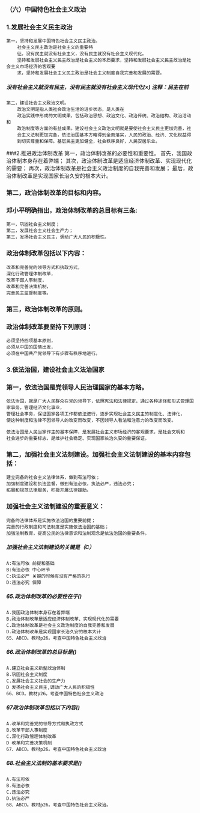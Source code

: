 ### （六）中国特色社会主义政治
### 1.发展社会主义民主政治
    第一，坚持和发展中国特色社会主义民主政治。
        社会主义民主政治是社会主义的重要特
        征。没有民主就没有社会主义，没有民主就没有社会主义现代化。
        坚持和发展社会主义民主政治是社会主义的本质要求，坚持和发展社会主义民主政治是社会主义市场经济的客观要
        求，坚持和发展社会主义民主政治是社会主义制度自我完善和发展的需要。

##### 没有社会主义就没有民主，没有民主就没有社会主义现代化(×) 注释：民主在前

    第二，建设社会主义政治文明。
        政治文明是指人类社会政治生活的进步状态，是人类在
        政治实践中形成的文明成果，包括政治思想、政治文化、政治传统、政治结构、政治活动和
        政治制度等方面的有益成果。建设社会主义政治文明就是要使社会主义民主更加完善，社
        会主义法制更加完备，依法治国基本方略得到全面落实，人民的政治、经济、文化权益得
        到切实尊重和保障。基层民主更加健全，社会秩序良好，人民安居乐业。
        
###2.推进政治体制改革
    第一，政治体制改革的必要性和重要性。
        首先，我国政治体制本身存在着弊端；
        其次，政治体制改革是适应经济体制改革、实现现代化的需要；
        再次，政治体制改革是社会主义政治制度的自我完善和发展；
        最后，政治体制改革是实现国家长治久安的根本大计。

### 第二，政治体制改革的目标和内容。
### 邓小平明确指出，政治体制改革的总目标有三条:
    第一，巩固社会主义制度；
    第二，发展社会主义社会生产力；
    第三，发扬社会主义民主，调动广大人民的积极性。
    
### 政治体制改革包括以下内容：
    改革和完善党的领导方式和执政方式，
    深化行政管理体制改革，
    改革干部人事制度，
    改革和完善决策机制，
    完善民主监督制度等。

### 第三，政治体制改革的原则。
### 政治体制改革要坚持下列原则：
    必须坚持四项基本原则，
    必须从中国的国情出发，
    必须在中国共产党领导下有步骤有秩序地进行。

### 3.依法治国，建设社会主义法治国家
### 第一，依法治国是党领导人民治理国家的基本方略。
    依法治国，就是广大人民群众在党的领导下，依照宪法和法律规定，通过各种途径和形式管理国家事务，管理经济文化事业，
    管理社会事务，保证国家各项工作都依法进行，逐步实现社会主义民主的制度化、法律化，
    使这种制度和法律不因领导人的改变而改变，不因领导人看法和注意力的改变而改变。

    依法治国是人民当家作主的基本保障，是发展社会主义市场经济的客观要求，是社会文明和
    社会进步的重要标志，是维护社会稳定、实现国家长治久安的重要保证。

### 第二，加强社会主义法制建设。加强社会主义法制建设的基本内容包括：
    建立完备的社会主义法律体系，做到有法可依；
    加强制度建设和执法监督，做到有法必依，执法必严，违法必究；
    拓展和规范法律服务，积极开展法律援助。

### 加强社会主义法制建设的重要意义：
    完备的法律体系是实施依法治国的重要前提；
    完善的行政制度和司法制度是实施依法治国的基础；
    加强法制教育，提高公民的法律意识和法制观念是依法治国的重要条件。

##### 加强社会主义法制建设的关键是（C）
    A:有法可依 前提和基础
    B:有法必依 中心环节
    C:执法必严 关键的时候有没有严格的执行
    D:违法必究 保障

##### 65.政治体制改革的必要性在于()
    A.我国政治体制本身存在着弊端
    B.政治体制改革是适应经济体制改革、实现现代化的需要
    C.政治体制改革是社会主义政治制度的自我完善和发展
    D.政治体制改革是实现国家长治久安的根本大计
    65、ABCD。教材p26。考查中国特色社会主义政洽
    
##### 66.政治体制改革的总目标是()
    A.建立社会主义新型政治体制
    B.巩固社会主义制度
    C.发展社会主义社会的生产力
    D 发扬社会主义民主,调动广大人民的积极性
    66、BCD。教材p26。考查中国特色社会主义政治
    
##### 67政治体制改革包括以下内容()
    A.改革和完善党的领导方式和执政方式
    B.改革干部人事制度
    C.深化行政管理体制改革
    D 改革和完善决策机制
    67、ABCD。教材p26。考查中国特色社会主义政治
    
##### 68.社会主义法制的基本要求是()
    A.有法可依
    B.有法必依
    C.违法必究
    D.执法必严
    68、ABCD。教材p26。考查中国特色社会主义政治。